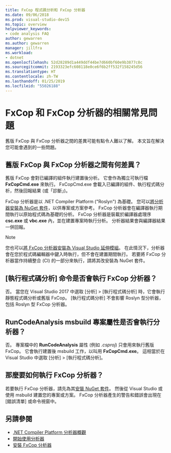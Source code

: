 ```yaml
---
title: FxCop 程式碼分析和 FxCop 分析器
ms.date: 09/06/2018
ms.prod: visual-studio-dev15
ms.topic: overview
helpviewer_keywords:
- code analysis FAQ
author: gewarren
ms.author: gewarren
manager: jillfra
ms.workload:
- dotnet
ms.openlocfilehash: 52d28289d1a449ddf44be7d660bf60e9b3877c8c
ms.sourcegitcommit: 2193323efc608118e0ce6f6b2ff532f158245d56
ms.translationtype: HT
ms.contentlocale: zh-TW
ms.lasthandoff: 01/25/2019
ms.locfileid: "55026188"
---
```

# <a name="frequently-asked-questions-about-fxcop-and-fxcop-analyzers"></a>FxCop 和 FxCop 分析器的相關常見問題

舊版 FxCop 與 FxCop 分析器之間的差異可能有點令人難以了解。 本文旨在解決您可能會遇到的一些問題。

## <a name="whats-the-difference-between-legacy-fxcop-and-fxcop-analyzers"></a>舊版 FxCop 與 FxCop 分析器之間有何差異？

舊版 FxCop 會對已編譯的組件執行建置後分析。 它會作為獨立可執行檔 **FxCopCmd.exe** 來執行。 FxCopCmd.exe 會載入已編譯的組件、執行程式碼分析，然後回報結果 (或「診斷」)。

FxCop 分析器是以 .NET Compiler Platform ("Roslyn") 為基礎。 您可以[將分析器安裝為 NuGet 套件](install-fxcop-analyzers.md#to-install-fxcop-analyzers-as-a-nuget-package)，以供專案或方案參考。 FxCop 分析器會在編譯器執行期間執行以原始程式碼為基礎的分析。 FxCop 分析器是裝載於編譯器處理序 **csc.exe** 或 **vbc.exe** 內，並在建置專案時執行分析。 分析器結果會與編譯器結果一併回報。

> [!NOTE]
> 您也可以[將 FxCop 分析器安裝為 Visual Studio 延伸模組](install-fxcop-analyzers.md#to-install-fxcop-analyzers-as-a-vsix)。 在此情況下，分析器會在您於程式碼編輯器中鍵入時執行，但不會在建置期間執行。 若要將 FxCop 分析器當作持續整合 (CI) 的一部分來執行，請將其改安裝為 NuGet 套件。

## <a name="does-the-run-code-analysis-command-run-fxcop-analyzers"></a>[執行程式碼分析] 命令是否會執行 FxCop 分析器？

否。 當您在 Visual Studio 2017 中選取 [分析] > [執行程式碼分析] 時，它會執行靜態程式碼分析或舊版 FxCop。 [執行程式碼分析] 不會影響 Roslyn 型分析器，包括 Roslyn 型 FxCop 分析器。

## <a name="does-the-runcodeanalysis-msbuild-project-property-run-analyzers"></a>RunCodeAnalysis msbuild 專案屬性是否會執行分析器？

否。 專案檔中的 **RunCodeAnalysis** 屬性 (例如 *.csproj*) 只會用來執行舊版 FxCop。 它會執行建置後 msbuild 工作，以叫用 **FxCopCmd.exe**。 這相當於在 Visual Studio 中選取 [分析] > [執行程式碼分析]。

## <a name="so-how-do-i-run-fxcop-analyzers-then"></a>那麼要如何執行 FxCop 分析器？

若要執行 FxCop 分析器，請先為其[安裝 NuGet 套件](install-fxcop-analyzers.md)。 然後從 Visual Studio 或使用 msbuild 建置您的專案或方案。 FxCop 分析器產生的警告和錯誤會出現在 [錯誤清單] 或命令視窗中。

## <a name="see-also"></a>另請參閱

- [.NET Compiler Platform 分析器概觀](roslyn-analyzers-overview.md)
- [開始使用分析器](fxcop-analyzers.yml)
- [安裝 FxCop 分析器](install-fxcop-analyzers.md)
